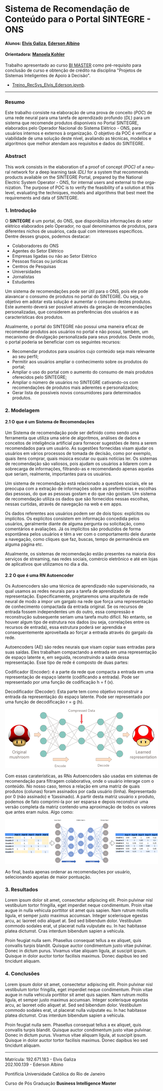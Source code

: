 # Sistema de Recomendação de Conteúdo para o Portal SINTEGRE - ONS

#### Alunos: [Elvis Galiza](https://github.com/egaliza), [Ederson Albino](https://github.com/esousaa) 


#### Orientadora: [Manoela Kohler](https://github.com/manoelakohler) 

Trabalho apresentado ao curso [BI MASTER](https://ica.puc-rio.ai/bi-master) como pré-requisito para conclusão de curso e obtenção de crédito na disciplina "Projetos de Sistemas Inteligentes de Apoio à Decisão".

- [Treino_RecSys_Elvis_Ederson.ipynb](Treino_RecSys_Elvis_Ederson.ipynb). 

---

### Resumo

Este trabalho consiste na elaboração de uma prova de conceito (*POC*) de uma rede neural para uma tarefa de aprendizado profundo (*DL*) para um sistema que recomende produtos disponíveis no Portal SINTEGRE, elaborados pelo Operador Nacional do Sistema Elétrico - ONS, para usuários internos e externos à organização. 
O objetivo da POC é verificar a viabilidade de uma solução deste nível, avaliando as técnicas, modelos e algoritmos que melhor atendam aos requisitos e dados do SINTEGRE.


### <a lang="en">Abstract </a>

<a lang="en">
This work consists in the elaboration of a proof of concept <i>(POC)</i> of a neural network for a deep learning task <i>(DL)</i> for a system that recommends products available on the SINTEGRE Portal, prepared by the National Electric System Operator - ONS, for internal users and external to the organization.
The purpose of POC is to verify the feasibility of a solution at this level, evaluating the techniques, models and algorithms that best meet the requirements and data of SINTEGRE.
</a>

### 1. Introdução

O **SINTEGRE** é um portal, do ONS, que disponibiliza informações do setor elétrico elaborados pelo Operador, no qual denominamos de produtos, para diferentes nichos de usuários, cada qual com interesses específicos. Dentre desses grupos, podemos destacar:
*   Colaboradores do ONS
*   Agentes do Setor Elétrico
*   Empresas ligadas ou não ao Setor Elétrico
*   Pessoas físicas ou jurídicas
*   Centros de Pesquisas
*   Universidades
*   Jornalistas
*   Estudantes

Um sistema de recomendações pode ser útil para o ONS, pois ele pode alavancar o consumo de produtos no portal do SINTEGRE. Ou seja, o objetivo em adotar esta solução é aumentar o consumo destes produtos. Este aumento deverá ser possível através da geração de recomendações personalizadas, que considerem as preferências dos usuários e as características dos produtos.

Atualmente, o portal do SINTEGRE não possui uma maneira eficaz de recomendar produtos aos usuários no portal e não possui, também, um mecanismo de divulgação personalizada para seus produtos. Deste modo, o portal poderia se beneficiar com os seguintes recursos:
*   Recomendar produtos para usuários cujo conteúdo seja mais relevante ao seu perfil;
*   Permitir aos usuários ampliar o conhecimento sobre os produtos do portal;
*   Ampliar o uso do portal com o aumento do consumo de mais produtos oferecidos pelo SINTEGRE;
*   Ampliar o número de usuários no SINTEGRE cativando-os com recomendações de produtos mais aderentes e personalizados;
*   Gerar lista de possíveis novos consumidores para determinados produtos.

### 2. Modelagem

#### 2.1 O que é um Sistema de Recomendações
Um Sistema de recomendação pode ser definido como sendo uma ferramenta que utiliza uma série de algoritmos, análises de dados e conceitos de inteligência artificial para fornecer sugestões de itens a serem recomendados para um usuário. As sugestões fornecidas visam ajudar os usuários em vários processos de tomada de decisão, como por exemplo, quais itens comprar, quais música escutar ou quais notícias ler. Os sistemas de recomendação são valiosos, pois ajudam os usuários a lidarem com a sobrecarga de informações, filtrando-as e recomendando apenas aquelas que seriam, realmente, importantes para os usuários.

Um sistema de recomendação está relacionado a questões sociais, ele se preocupa com a extração de informações sobre as preferências e escolhas das pessoas, do que as pessoas gostam e do que não gostam. Um sistema de recomendação utiliza os dados que são fornecidos nessas escolhas, nessas curtidas, através de navegação na web e em apps. 

Os dados referentes aos usuários podem ser de dois tipos: explícitos ou implícitos. Os explícitos consistem em informação concedida pelos usuários, geralmente diante de alguma pergunta ou solicitação, como comentários e avaliações. Já os implícitos são produzidos de forma espontânea pelos usuários e têm a ver com o comportamento dele durante a navegação, como cliques que faz, buscas, tempo de permanência em alguma página etc. 

Atualmente, os sistemas de recomendação estão presentes na maioria dos serviços de streaming, nas redes sociais, comércio eletrônico e até em lojas de aplicativos que utilizamos no dia a dia. 


#### 2.2 O que é uma RN Autoencoder

Os Autoencoders são uma técnica de aprendizado não supervisionado, na qual usamos as redes neurais para a tarefa de aprendizado de representação. Especificamente, projetaremos uma arquitetura de rede neural de modo a impor um gargalo na rede que força uma representação de conhecimento compactada da entrada original. Se os recursos de entrada fossem independentes um do outro, essa compressão e reconstrução subsequente seriam uma tarefa muito difícil. No entanto, se houver algum tipo de estrutura nos dados (ou seja, correlações entre os recursos de entrada), essa estrutura poderá ser aprendida e consequentemente aproveitada ao forçar a entrada através do gargalo da rede.

Autoencoders (AE) são redes neurais que visam copiar suas entradas para suas saídas. Eles trabalham compactando a entrada em uma representação de espaço latente e, em seguida, reconstruindo a saída dessa representação. Esse tipo de rede é composto de duas partes:

Codificador (Encoder): é a parte da rede que compacta a entrada em uma representação de espaço latente (codificando a entrada). Pode ser representado por uma função de codificação h = f (x).

Decodificador (Decoder): Esta parte tem como objetivo reconstruir a entrada da representação do espaço latente. Pode ser representado por uma função de decodificação r = g (h).

<img src="AE.png">

Com essas caraterísticas, as RNs Autoencoders são usadas em sistemas de recomendação para filtragem colaborativa, onde o usuário interage com o conteúdo. No nosso caso, temos a relação em uma matriz de quais produtos (colunas) foram assinados por cada usuário (linha). Representado por 0 (não assinado) e 1(assinado).
A partir desta matriz usuário x produto, podemos de fato comprimí-la por ser esparsa e depois reconstruir uma versão completa da matriz contendo uma aproximação de todos os valores que antes eram nulos. Algo como:

<img src="matriz.png">

Ao final, basta apenas ordenar as recomendações por usuário, selecionando aquelas de maior pontuação.

### 3. Resultados

Lorem ipsum dolor sit amet, consectetur adipiscing elit. Proin pulvinar nisl vestibulum tortor fringilla, eget imperdiet neque condimentum. Proin vitae augue in nulla vehicula porttitor sit amet quis sapien. Nam rutrum mollis ligula, et semper justo maximus accumsan. Integer scelerisque egestas arcu, ac laoreet odio aliquet at. Sed sed bibendum dolor. Vestibulum commodo sodales erat, ut placerat nulla vulputate eu. In hac habitasse platea dictumst. Cras interdum bibendum sapien a vehicula.

Proin feugiat nulla sem. Phasellus consequat tellus a ex aliquet, quis convallis turpis blandit. Quisque auctor condimentum justo vitae pulvinar. Donec in dictum purus. Vivamus vitae aliquam ligula, at suscipit ipsum. Quisque in dolor auctor tortor facilisis maximus. Donec dapibus leo sed tincidunt aliquam.

### 4. Conclusões

Lorem ipsum dolor sit amet, consectetur adipiscing elit. Proin pulvinar nisl vestibulum tortor fringilla, eget imperdiet neque condimentum. Proin vitae augue in nulla vehicula porttitor sit amet quis sapien. Nam rutrum mollis ligula, et semper justo maximus accumsan. Integer scelerisque egestas arcu, ac laoreet odio aliquet at. Sed sed bibendum dolor. Vestibulum commodo sodales erat, ut placerat nulla vulputate eu. In hac habitasse platea dictumst. Cras interdum bibendum sapien a vehicula.

Proin feugiat nulla sem. Phasellus consequat tellus a ex aliquet, quis convallis turpis blandit. Quisque auctor condimentum justo vitae pulvinar. Donec in dictum purus. Vivamus vitae aliquam ligula, at suscipit ipsum. Quisque in dolor auctor tortor facilisis maximus. Donec dapibus leo sed tincidunt aliquam.

---

Matrícula: 192.671.183 - Elvis Galiza\
		   202.100.139 - Ederson Albino

Pontifícia Universidade Católica do Rio de Janeiro

Curso de Pós Graduação <b lang="en">Business Intelligence Master</b>
